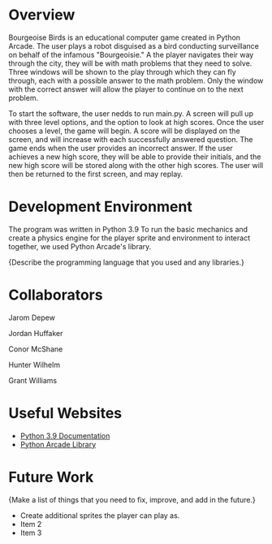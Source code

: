 # Overview

Bourgeoise Birds is an educational computer game created in Python Arcade. The user plays a robot disguised as a bird conducting surveillance on behalf of the infamous "Bourgeoisie." A the player navigates their way through the city, they will be with math problems that they need to solve. Three windows will be shown to the play through which they can fly through, each with a possible answer to the math problem. Only the window with the correct answer will allow the player to continue on to the next problem.

To start the software, the user nedds to run main.py. A screen will pull up with three level options, and the option to look at high scores. Once the user chooses a level, the game will begin. A score will be displayed on the screen, and will increase with each successfully answered question. The game ends when the user provides an incorrect answer. If the user achieves a new high score, they will be able to provide their initials, and the new high score will be stored along with the other high scores. The user will then be returned to the first screen, and may replay.

# Development Environment

The program was written in Python 3.9 To run the basic mechanics and create a physics engine for the player sprite and environment to interact together, we used Python Arcade's library.

{Describe the programming language that you used and any libraries.}

# Collaborators

Jarom Depew

Jordan Huffaker

Conor McShane

Hunter Wilhelm

Grant Williams

# Useful Websites

* [Python 3.9 Documentation](https://docs.python.org/3.9/)
* [Python Arcade Library](https://arcade.academy/#)

# Future Work

{Make a list of things that you need to fix, improve, and add in the future.}
* Create additional sprites the player can play as.
* Item 2
* Item 3